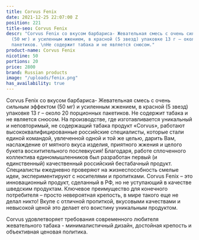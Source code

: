```yaml
---
title: Corvus Fenix
date: 2021-12-25 22:07:00 Z
position: 221
title-seo: Corvus Fenix
descr: "Corvus Fenix со вкусом барбариса- Жевательная смесь с очень сильным эффектом
  (50 мг) и усиленным жжением, в красной (5 звезд) упаковке 13 г – около 20 порционных
  пакетиков. \nНе содержит табака и не является снюсом."
product-name: Corvus Fenix
nicotine: 50
portions: 20
price: 2800
brand: Russian products
image: "/uploads/fenix.png"
has_availability: true
---
```


Corvus Fenix со вкусом барбариса- Жевательная смесь с очень сильным эффектом (50 мг) и усиленным жжением, в красной (5 звезд) упаковке 13 г – около 20 порционных пакетиков. 
Не содержит табака и не является снюсом.
На производстве, где изготавливается уникальный и неповторимый, не содержащий табака продукт «Corvus», работают высококвалифицированные российские специалисты, которые стали единой командой, увлеченной одной и той же целью, дарить Вам, наслаждение от мятного вкуса изделия, приятного жжения и целого букета восхитительного послевкусия!
            Благодаря, работе сплоченного коллектива единомышленников был разработан первый (и единственный) качественный российский бестабачный продукт. Специалисты ежедневно проверяют на жизнеспособность смелые идеи, экспериментируют с носителями и пропитками.
            Corvus Fenix – это инновационный продукт, сделанный в РФ, но не уступающий в качестве шведским продуктам. Ключевое преимущество для конечного потребителя – просто невероятная крепость, в мире такого еще не делал никто! Вкупе с отличной пропиткой, вкусовыми качествами и невысокой ценой это делает его воистину уникальным продуктом.
 
Corvus удовлетворяет требования современного любителя жевательного табака - минималистичный дизайн, достойная крепость и объективная ценовая политика.
